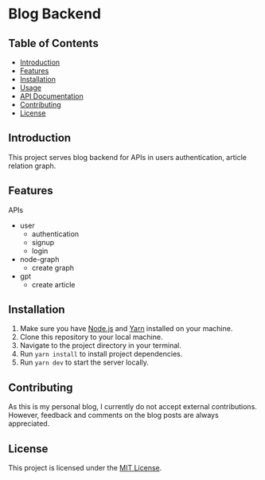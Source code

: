 # Blog Backend

## Table of Contents
- [Introduction](#introduction)
- [Features](#features)
- [Installation](#installation)
- [Usage](#usage)
- [API Documentation](#api-documentation)
- [Contributing](#contributing)
- [License](#license)

## Introduction
This project serves blog backend for APIs in users authentication, article relation graph.

## Features
APIs
- user
  - authentication
  - signup
  - login
- node-graph
  - create graph
- gpt
  - create article 

## Installation
1. Make sure you have [Node.js](https://nodejs.org) and [Yarn](https://yarnpkg.com) installed on your machine.
2. Clone this repository to your local machine.
3. Navigate to the project directory in your terminal.
4. Run `yarn install` to install project dependencies.
5. Run `yarn dev` to start the server locally.

## Contributing
As this is my personal blog, I currently do not accept external contributions. However, feedback and comments on the blog posts are always appreciated.

## License
This project is licensed under the [MIT License](LICENSE).
